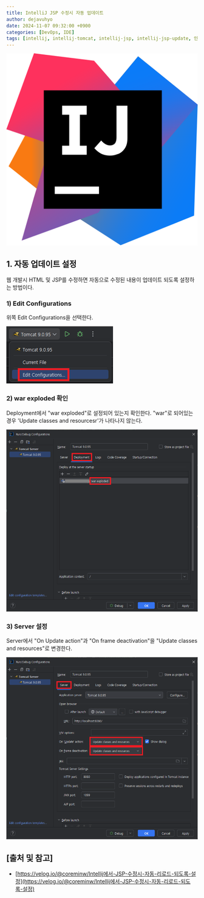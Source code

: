 ```yaml
---
title: IntelliJ JSP 수정시 자동 업데이트
author: dejavuhyo
date: 2024-11-07 09:32:00 +0900
categories: [DevOps, IDE]
tags: [intellij, intellij-tomcat, intellij-jsp, intellij-jsp-update, 인텔리제이-jsp-업데이트, jsp-업데이트]
---
```


![intellij-idea-icon](/assets/img/2024-11-07-intellij-jsp-auto-update/intellij-idea-icon.png)

## 1. 자동 업데이트 설정
웹 개발시 HTML 및 JSP를 수정하면 자동으로 수정된 내용이 업데이트 되도록 설정하는 방법이다.

### 1) Edit Configurations
위쪽 Edit Configurations을 선택한다.

![edit-configurations](/assets/img/2024-11-07-intellij-jsp-auto-update/edit-configurations.png)

### 2) war exploded 확인
Deployment에서 "war exploded"로 설정되어 있는지 확인한다. "war"로 되어있는 경우 'Update classes and resourcesr'가 나타나지 않는다.

![deployment](/assets/img/2024-11-07-intellij-jsp-auto-update/deployment.png)

### 3) Server 설정
Server에서 "On Update action"과 "On frame deactivation"을 "Update classes and resources"로 변경한다.

![server](/assets/img/2024-11-07-intellij-jsp-auto-update/server.png)

## [출처 및 참고]
* [https://velog.io/@coreminw/Intellij에서-JSP-수정시-자동-리로드-되도록-설정](https://velog.io/@coreminw/Intellij에서-JSP-수정시-자동-리로드-되도록-설정)
